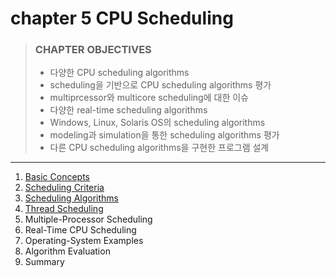 # chapter 5 CPU Scheduling

> ### CHAPTER OBJECTIVES
>
> - 다양한 CPU scheduling algorithms
> - scheduling을 기반으로 CPU scheduling algorithms 평가
> - multiprcessor와 multicore scheduling에 대한 이슈
> - 다양한 real-time scheduling algorithms
> - Windows, Linux, Solaris OS의 scheduling algorithms
> - modeling과 simulation을 통한 scheduling algorithms 평가
> - 다른 CPU scheduling algorithms을 구현한 프로그램 설계

---

1. [Basic Concepts](1_Basic_Concepts/README.md)
2. [Scheduling Criteria](2_Scheduling_Criteria/README.md)
3. [Scheduling Algorithms](3_Scheduling_Algorithms/README.md)
4. [Thread Scheduling](4_Thread_Scheduling/README.md)
5. Multiple-Processor Scheduling
6. Real-Time CPU Scheduling
7. Operating-System Examples
8. Algorithm Evaluation
9. Summary
